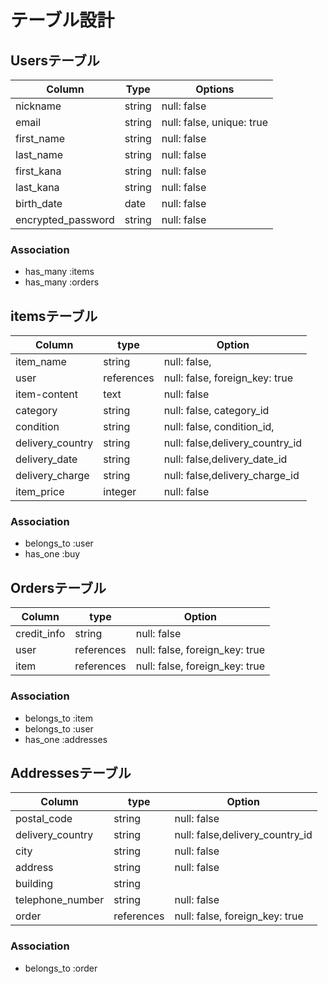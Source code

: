 # テーブル設計

## Usersテーブル

| Column                   | Type    | Options                    |
| ------------------------ | ------- | -------------------------- |
| nickname                 | string  | null: false                |
| email                    | string  | null: false, unique: true  |
| first_name               | string  | null: false                |漢字
| last_name                | string  | null: false                |漢字
| first_kana               | string  | null: false                |カナ
| last_kana                | string  | null: false                |カナ
| birth_date               | date    | null: false                |
| encrypted_password       | string  | null: false                |

### Association
- has_many :items
- has_many :orders


## itemsテーブル

| Column          | type        | Option                         |
| --------------- | ----------- | -------------------------------|
| item_name       | string      | null: false,                   |
| user            | references  | null: false, foreign_key: true |
| item-content    | text        | null: false                    |
| category        | string      | null: false, category_id       |
| condition       | string      | null: false, condition_id,     |
| delivery_country| string      | null: false,delivery_country_id|
| delivery_date   | string      | null: false,delivery_date_id   |
| delivery_charge | string      | null: false,delivery_charge_id |
| item_price      | integer     | null: false                    |

### Association
- belongs_to :user
- has_one :buy

## Ordersテーブル
| Column           | type        | Option                         |
| ---------------- | ----------- | -------------------------------|
| credit_info      | string      | null: false                    |
| user             | references  | null: false, foreign_key: true |
| item             | references  | null: false, foreign_key: true |
### Association
- belongs_to :item
- belongs_to :user
- has_one :addresses



## Addressesテーブル

| Column          | type        | Option                         |
| --------------- | ----------- | -------------------------------|
| postal_code     | string      | null: false                    |
| delivery_country| string      | null: false,delivery_country_id|
| city            | string      | null: false                    |
| address         | string      | null: false                    |
| building        | string      |                                |
| telephone_number| string      | null: false                    |
| order           | references  | null: false, foreign_key: true |


### Association
- belongs_to :order